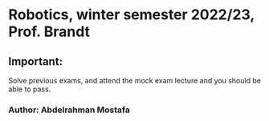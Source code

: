# Robotics, winter semester 2022/23, Prof. Brandt

## Important: 
Solve previous exams, and attend the mock exam lecture and you should be able to pass.

### Author: Abdelrahman Mostafa